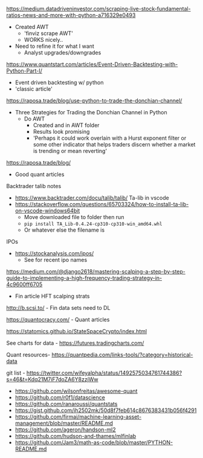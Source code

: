 https://medium.datadriveninvestor.com/scraping-live-stock-fundamental-ratios-news-and-more-with-python-a716329e0493
- Created AWT 
	- 'finviz scrape AWT'
	- WORKS nicely..
- Need to refine it for what I want
	- Analyst upgrades/downgrades

https://www.quantstart.com/articles/Event-Driven-Backtesting-with-Python-Part-I/
- Event driven backtesting w/ python
- 'classic article'


https://raposa.trade/blog/use-python-to-trade-the-donchian-channel/
- Three Strategies for Trading the Donchian Channel in Python
	- Do AWT
		- Created and in AWT folder
		- Results look promising
        - 'Perhaps it could work overlain with a Hurst exponent filter or some other indicator that helps traders discern whether a market is trending or mean reverting'


https://raposa.trade/blog/
- Good quant articles


Backtrader talib notes 
- https://www.backtrader.com/docu/talib/talib/
Ta-lib in vscode 
- https://stackoverflow.com/questions/65703324/how-to-install-ta-lib-on-vscode-windows64bit
	- Move downloaded file to folder then run
	- `pip install TA_Lib-0.4.24-cp310-cp310-win_amd64.whl` 
    - Or whatever else the filename is 

IPOs
- https://stockanalysis.com/ipos/
    - See for recent ipo names

https://medium.com/@django2618/mastering-scalping-a-step-by-step-guide-to-implementing-a-high-frequency-trading-strategy-in-4c9600ff6705
- Fin article HFT scalping strats

http://b.scsi.to/ - Fin data sets need to DL

https://quantocracy.com/ - Quant articles 


https://statomics.github.io/StateSpaceCrypto/index.html

See charts for data - https://futures.tradingcharts.com/

Quant resources- https://quantpedia.com/links-tools/?category=historical-data

git list - https://twitter.com/wifeyalpha/status/1492575034761744386?s=46&t=Kdq21M7iF7doZA6Y8zzjWw 
 - https://github.com/wilsonfreitas/awesome-quant
 - https://github.com/r0f1/datascience
 - https://github.com/ranaroussi/quantstats
 - https://gist.github.com/ih2502mk/50d8f7feb614c8676383431b056f4291
 - https://github.com/firmai/machine-learning-asset-management/blob/master/README.md
 - https://github.com/ageron/handson-ml2
 - https://github.com/hudson-and-thames/mlfinlab
 - https://github.com/Jam3/math-as-code/blob/master/PYTHON-README.md